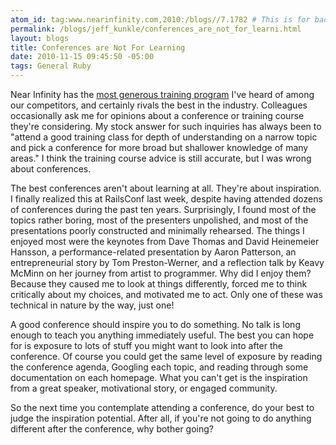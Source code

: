 ```yaml
---
atom_id: tag:www.nearinfinity.com,2010:/blogs//7.1782 # This is for backwards compatibility do not change!
permalink: /blogs/jeff_kunkle/conferences_are_not_for_learni.html
layout: blogs
title: Conferences are Not For Learning
date: 2010-11-15 09:45:50 -05:00
tags: General Ruby
---
```

 Near Infinity has the [most generous training program](http://www.nearinfinity.com/home/currentopenings.html "Awesome Training Program") I've heard of among our competitors, and certainly rivals the best in the industry. Colleagues occasionally ask me for opinions about a conference or training course they're considering. My stock answer for such inquiries has always been to "attend a good training class for depth of understanding on a narrow topic and pick a conference for more broad but shallower knowledge of many areas." I think the training course advice is still accurate, but I was wrong about conferences.

The best conferences aren't about learning at all. They're about inspiration. I finally realized this at RailsConf last week, despite having attended dozens of conferences during the past ten years. Surprisingly, I found most of the topics rather boring, most of the presenters unpolished, and most of the presentations poorly constructed and minimally rehearsed. The things I enjoyed most were the keynotes from Dave Thomas and David Heinemeier Hansson, a performance-related presentation by Aaron Patterson, an entrepreneurial story by Tom Preston-Werner, and a reflection talk by Keavy McMinn on her journey from artist to programmer. Why did I enjoy them? Because they caused me to look at things differently, forced me to think critically about my choices, and motivated me to act. Only one of these was technical in nature by the way, just one! 

A good conference should inspire you to do something. No talk is long enough to teach you anything immediately useful. The best you can hope for is exposure to lots of stuff you might want to look into after the conference. Of course you could get the same level of exposure by reading the conference agenda, Googling each topic, and reading through some documentation on each homepage. What you can't get is the inspiration from a great speaker, motivational story, or engaged community. 

So the next time you contemplate attending a conference, do your best to judge the inspiration potential. After all, if you're not going to do anything different after the conference, why bother going? 
